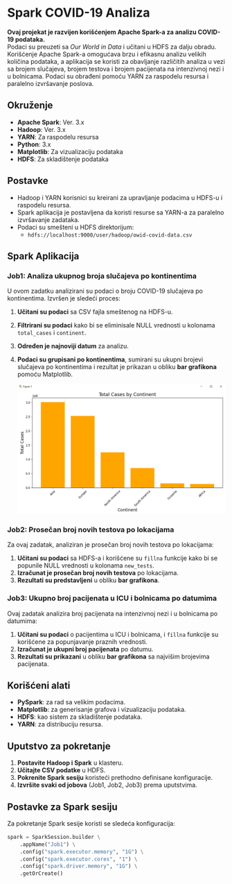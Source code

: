 # Spark COVID-19 Analiza

**Ovaj projekat je razvijen korišćenjem Apache Spark-a za analizu COVID-19 podataka.**  
Podaci su preuzeti sa *Our World in Data* i učitani u HDFS za dalju obradu. Korišćenje Apache Spark-a omogućava brzu i efikasnu analizu velikih količina podataka, a aplikacija se koristi za obavljanje različitih analiza u vezi sa brojem slučajeva, brojem testova i brojem pacijenata na intenzivnoj nezi i u bolnicama. Podaci su obrađeni pomoću YARN za raspodelu resursa i paralelno izvršavanje poslova.

## Okruženje

- **Apache Spark**: Ver. 3.x
- **Hadoop**: Ver. 3.x
- **YARN**: Za raspodelu resursa
- **Python**: 3.x
- **Matplotlib**: Za vizualizaciju podataka
- **HDFS**: Za skladištenje podataka

## Postavke

- Hadoop i YARN korisnici su kreirani za upravljanje podacima u HDFS-u i raspodelu resursa.
- Spark aplikacija je postavljena da koristi resurse sa YARN-a za paralelno izvršavanje zadataka.
- Podaci su smešteni u HDFS direktorijum: 
  - `hdfs://localhost:9000/user/hadoop/owid-covid-data.csv`

## Spark Aplikacija

### Job1: Analiza ukupnog broja slučajeva po kontinentima

U ovom zadatku analizirani su podaci o broju COVID-19 slučajeva po kontinentima. Izvršen je sledeći proces:

1. **Učitani su podaci** sa CSV fajla smeštenog na HDFS-u.
2. **Filtrirani su podaci** kako bi se eliminisale NULL vrednosti u kolonama `total_cases` i `continent`.
3. **Određen je najnoviji datum** za analizu.
4. **Podaci su grupisani po kontinentima**, sumirani su ukupni brojevi slučajeva po kontinentima i rezultat je prikazan u obliku **bar grafikona** pomoću Matplotlib.

   <img src="https://github.com/DajanaRadovic/BigData/blob/main/images/Figure1.png" alt="Opis slike" width="500"/>

### Job2: Prosečan broj novih testova po lokacijama

Za ovaj zadatak, analiziran je prosečan broj novih testova po lokacijama:

1. **Učitani su podaci** sa HDFS-a i korišćene su `fillna` funkcije kako bi se popunile NULL vrednosti u kolonama `new_tests`.
2. **Izračunat je prosečan broj novih testova** po lokacijama.
3. **Rezultati su predstavljeni** u obliku **bar grafikona**.

### Job3: Ukupno broj pacijenata u ICU i bolnicama po datumima

Ovaj zadatak analizira broj pacijenata na intenzivnoj nezi i u bolnicama po datumima:

1. **Učitani su podaci** o pacijentima u ICU i bolnicama, i `fillna` funkcije su korišćene za popunjavanje praznih vrednosti.
2. **Izračunat je ukupni broj pacijenata** po datumu.
3. **Rezultati su prikazani** u obliku **bar grafikona** sa najvišim brojevima pacijenata.

## Korišćeni alati

- **PySpark**: za rad sa velikim podacima.
- **Matplotlib**: za generisanje grafova i vizualizaciju podataka.
- **HDFS**: kao sistem za skladištenje podataka.
- **YARN**: za distribuciju resursa.

## Uputstvo za pokretanje

1. **Postavite Hadoop i Spark** u klasteru.
2. **Učitajte CSV podatke** u HDFS.
3. **Pokrenite Spark sesiju** koristeći prethodno definisane konfiguracije.
4. **Izvršite svaki od jobova** (Job1, Job2, Job3) prema uputstvima.

## Postavke za Spark sesiju

Za pokretanje Spark sesije koristi se sledeća konfiguracija:

```python
spark = SparkSession.builder \
    .appName("Job1") \
    .config("spark.executor.memory", "1G") \
    .config("spark.executor.cores", "1") \
    .config("spark.driver.memory", "1G") \
    .getOrCreate()



